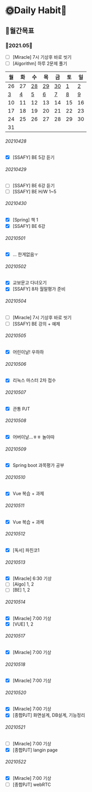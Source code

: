 # 🌞Daily Habit🌛

## 📆월간목표

### 💜2021.05💜

- [ ] [Miracle] 7시 기상후 바로 씻기
- [ ]  [Algorithm] 하루 2문제 풀기

| 월   | 화   | 수     | 목   | 금   | 토   | 일   |
| ---- | ---- | ------ | ---- | ---- | ---- | ---- |
| 26   | 27   | [28](#20210428) | [29](#20210429) | [30](#20210430) | [1](#20210501) | [2](#20210502) |
| [3](#20210503) | [4](#20210504) | [5](#20210505) | [6](#20210506) | [7](#20210507) | [8](#20210508) | [9](#20210509) |
| 10   | 11   | 12     | 13   | 14   | 15   | 16   |
| 17   | 18   | 19     | 20   | 21   | 22   | 23   |
| 24   | 25   | 26     | 27   | 28   | 29   | 30   |
| 31   |      |        |      |      |      |      |

###### 20210428

- [x] [SSAFY] BE 5강 듣기

###### 20210429

- [ ] [SSAFY] BE 6강 듣기
- [ ] [SSAFY] BE H/W 1~5

###### 20210430

- [x] [Spring] 책 1
- [x] [SSAFY] BE 6강 

###### 20210501

- [x] ... 한게없음ㅜ

###### 20210502

- [x] 교보문고 다녀오기
- [x] [SSAFY] 8차 월말평가 준비

###### 20210504

- [ ] [Miracle] 7시 기상후 바로 씻기
- [ ] [SSAFY] BE 강의 + 예제

###### 20210505

- [x] 어린이날! 우하하

###### 20210506

- [x] 리눅스 마스터 2차 접수

###### 20210507

- [x] 관통 PJT

###### 20210508

- [x] 어버이날...ㅎㅎ 놀아따

###### 20210509

- [x] Spring boot 과목평가 공부

###### 20210510

- [x] Vue 복습 + 과제

###### 20210511

- [x] Vue 복습 + 과제

###### 20210512

- [x] [독서] 파친코1

###### 20210513

- [x] [Miracle] 6:30 기상
- [ ] [Algo] 1, 2
- [ ] [BE] 1, 2

###### 20210514

- [x] [Miracle] 7:00 기상
- [x] [VUE] 1, 2

###### 20210517

- [x] [Miracle] 7:00 기상

###### 20210518

- [x] [Miracle] 7:00 기상

###### 20210520

- [x] [Miracle] 7:00 기상
- [x] [종합PJT] 화면설계, DB설계, 기능정리

###### 20210521

- [ ] [Miracle] 7:00 기상
- [x] [종합PJT] langin page

###### 20210522

- [x] [Miracle] 7:00 기상
- [ ] [종합PJT] webRTC